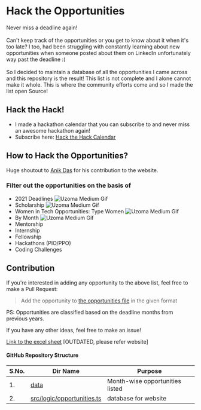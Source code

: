# Hack the Opportunities
Never miss a deadline again!<br><br>
Can't keep track of the opportunities or you get to know about it when it's too late?
I too, had been struggling with constantly learning about new opportunities when someone posted about them on LinkedIn unfortunately way past the deadline :( <br><br>
So I decided to maintain a database of all the opportunities I came across and this repository is the result!
This list is not complete and I alone cannot make it whole. This is where the community efforts come and so I made the list open Source! <br>
## Hack the Hack!
- I made a hackathon calendar that you can subscribe to and never miss an awesome hackathon again! <br>
- Subscribe here: [Hack the Hack Calendar](https://neon.ly/HacktheHackCalendar)
## How to Hack the Opportunities?
Huge shoutout to [Anik Das](https://github.com/sadn1ck/sadn1ck) for his contribution to the website.

### Filter out the opportunities on the basis of 
- 2021 Deadlines
![Uzoma Medium Gif](https://github.com/vibalijoshi/List-of-Opportunities/blob/main/gifs/2021.gif)
- Scholarship
![Uzoma Medium Gif](https://github.com/vibalijoshi/List-of-Opportunities/blob/main/gifs/scholarship.gif)
- Women in Tech Opportunities: Type Women
![Uzoma Medium Gif](https://github.com/vibalijoshi/List-of-Opportunities/blob/main/gifs/women.gif)
- By Month
![Uzoma Medium Gif](https://github.com/vibalijoshi/List-of-Opportunities/blob/main/gifs/august.gif)
- Mentorship
- Internship
- Fellowship
- Hackathons (PIO/PPO)
- Coding Challenges

## Contribution

If you're interested in adding any opportunity to the above list, feel free to make a Pull Request:
> Add the opportunity to [the opportunities file](./src/logic/opportunities.ts) in the given format

PS: Opportunities are classified based on the deadline months from previous years. 

If you have any other ideas, feel free to make an issue!

[Link to the excel sheet](https://docs.google.com/spreadsheets/d/1nGXJTz0dGnj7yaFzTT_q1HcnKny4avz8aRJZW8lm2Ic/edit?usp=sharing) [OUTDATED, please refer website]
#### GitHub Repository Structure

| S.No. | Dir Name | Purpose |
| --------------- | --------------- | --------------- |
| 1. | [data](https://github.com/vibalijoshi/List-of-Opportunities/tree/main/data) | Month-wise opportunities listed|
| 2. | [src/logic/opportunities.ts](https://github.com/vibalijoshi/List-of-Opportunities/blob/main/src/logic/opportunities.ts) | database for website |


